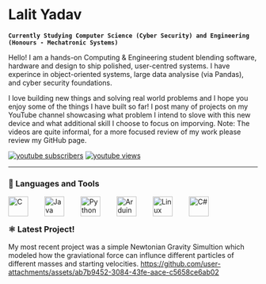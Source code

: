 # Lalit Yadav

**`Currently Studying Computer Science (Cyber Security) and Engineering (Honours - Mechatronic Systems)`**

Hello! I am a hands-on Computing & Engineering student blending software, hardware and design to ship polished, user-centred systems. I have experince in object-oriented systems, large data analysise (via Pandas), and cyber security foundations. 

I love building new things and solving real world problems and I hope you enjoy some of the things I have built so far! I post many of projects on my YouTube channel showcasing what problem I intend to slove with this new device and what additional skill I choose to focus on imporving. Note: The videos are quite informal, for a more focused review of my work please review my GitHub page.

   <p align="left">
      <a href="https://www.youtube.com/@Ansh_Builds_Things?sub_confirmation=1">
       <img alt="youtube subscribers" title="Subscribe to my YouTube channel" src="https://custom-icon-badges.demolab.com/youtube/channel/subscribers/UC14gsh9AR_pE10-6ZeaN3HA?color=%23E05D44&label=SUBSCRIBE&logo=video&logoColor=white&style=for-the-badge&labelColor=CE4630"/></a>
     <a href="https://www.youtube.com/@Ansh_Builds_Things">
       <img alt="youtube views" title="YouTube views" src="https://custom-icon-badges.demolab.com/youtube/channel/views/UC14gsh9AR_pE10-6ZeaN3HA?color=%23E1AD0E&logo=eye&logoColor=white&style=for-the-badge&labelColor=C79600"/></a>


   </p>

---
### 🧰 Languages and Tools
<img align="left" alt="C" width="40px" style="padding-right:30px;" src="https://cdn.jsdelivr.net/gh/devicons/devicon/icons/c/c-original.svg" />
<img align="left" alt="Java" width="40px" style="padding-right:30px;" src="https://cdn.jsdelivr.net/gh/devicons/devicon/icons/java/java-original.svg"/>
<img align="left" alt="Python" width="40px" style="padding-right:30px;" src="https://cdn.jsdelivr.net/gh/devicons/devicon/icons/python/python-original.svg" />
<img align="left" alt="Arduino C" width="40px" style="padding-right:30px;" src="https://cdn.jsdelivr.net/gh/devicons/devicon/icons/arduino/arduino-original-wordmark.svg" />
<img align="left" alt="Linux" width="40px" style="padding-right:30px;" src="https://cdn.jsdelivr.net/gh/devicons/devicon/icons/linux/linux-original.svg" />
<img align="left" alt="C#" width="40px" style="padding-right:30px;" src="https://cdn.jsdelivr.net/gh/devicons/devicon/icons/csharp/csharp-original.svg" />
<br />

#
### ⚛️ Latest Project! 
My most recent project was a simple Newtonian Gravity Simultion which modeled how the graviational force can influnce different particles of different masses and starting velocities. 
https://github.com/user-attachments/assets/ab7b9452-3084-43fe-aace-c5658ce6ab02

<!--
**Lalits-Projects/Lalits-Projects** is a ✨ _special_ ✨ repository because its `README.md` (this file) appears on your GitHub profile.

Here are some ideas to get you started:

- 🔭 I’m currently working on ...
- 🌱 I’m currently learning ...
- 👯 I’m looking to collaborate on ...
- 🤔 I’m looking for help with ...
- 💬 Ask me about ...
- 📫 How to reach me: ...
- 😄 Pronouns: ...
- ⚡ Fun fact: ...
-->
